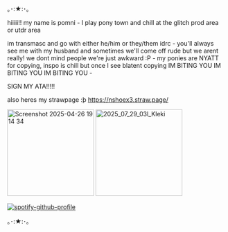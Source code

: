 ｡･:★:･｡

hiiiii!! my name is pomni -
I play pony town and chill at the glitch prod area or utdr area 

im transmasc and go with either he/him or they/them idrc -
you'll always see me with my husband and sometimes we'll come off rude but we arent really! we dont mind people we're just awkward :P -
my ponies are NYATT for copying, inspo is chill but once I see blatent copying IM BITING YOU IM BITING YOU IM BITING YOU -

SIGN MY ATA!!!!! 

also heres my strawpage :þ https://nshoex3.straw.page/

<img width="200" height="200" alt="Screenshot 2025-04-26 19 14 34" src="https://github.com/user-attachments/assets/002c4361-febe-4a8a-b0c3-e00fae108a85" />
<img width="200" height="200" alt="2025_07_29_03l_Kleki" src="https://github.com/user-attachments/assets/591ee1d6-24d5-4b95-abde-12ed8ab518d9" />

[![spotify-github-profile](https://spotify-github-profile.kittinanx.com/api/view?uid=tbys9111bhsbxhrdlkohj0che&cover_image=true&theme=default&show_offline=true&background_color=268229&interchange=false&bar_color=91ff7a&bar_color_cover=true)](https://github.com/kittinan/spotify-github-profile)

｡･:★:･｡
